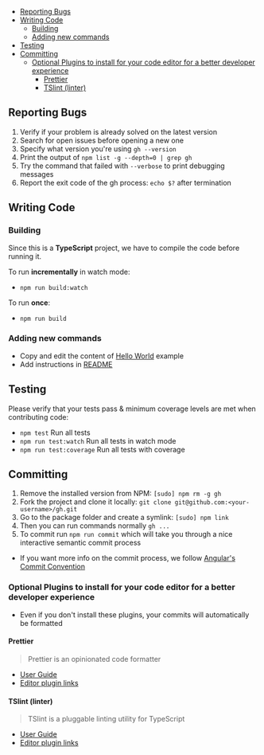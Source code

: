 -   [Reporting Bugs](#reporting-bugs)
-   [Writing Code](#writing-code)
    -   [Building](#building)
    -   [Adding new commands](#adding-new-commands)
-   [Testing](#testing)
-   [Committing](#committing)
    -   [Optional Plugins to install for your code editor for a better developer experience](#optional-plugins-to-install-for-your-code-editor-for-a-better-developer-experience)
        -   [Prettier](#prettier)
        -   [TSlint (linter)](#tslint-linter)

## Reporting Bugs

1.  Verify if your problem is already solved on the latest version
2.  Search for open issues before opening a new one
3.  Specify what version you're using `gh --version`
4.  Print the output of `npm list -g --depth=0 | grep gh`
5.  Try the command that failed with `--verbose` to print debugging messages
6.  Report the exit code of the gh process: `echo $?` after termination

## Writing Code

### Building

Since this is a **TypeScript** project, we have to compile the code before running it.

To run **incrementally** in watch mode:

-   `npm run build:watch`

To run **once**:

-   `npm run build`

### Adding new commands

-   Copy and edit the content of [Hello World](https://github.com/node-gh/gh/blob/master/src/cmds/hello.ts) example
-   Add instructions in [README](https://github.com/node-gh/gh/blob/master/README.md)

## Testing

Please verify that your tests pass & minimum coverage levels are met when contributing code:

-   `npm test` Run all tests
-   `npm run test:watch` Run all tests in watch mode
-   `npm run test:coverage` Run all tests with coverage

## Committing

1.  Remove the installed version from NPM: `[sudo] npm rm -g gh`
2.  Fork the project and clone it locally: `git clone git@github.com:<your-username>/gh.git`
3.  Go to the package folder and create a symlink: `[sudo] npm link`
4.  Then you can run commands normally `gh ...`
5.  To commit run `npm run commit` which will take you through a nice interactive semantic commit process

-   If you want more info on the commit process, we follow [Angular's Commit Convention](https://github.com/conventional-changelog/conventional-changelog/tree/master/packages/conventional-changelog-angular#readme)

### Optional Plugins to install for your code editor for a better developer experience

-   Even if you don't install these plugins, your commits will automatically be formatted

#### Prettier

> Prettier is an opinionated code formatter

-   [User Guide](https://prettier.io/)
-   [Editor plugin links](https://prettier.io/docs/en/editors.html)

#### TSlint (linter)

> TSlint is a pluggable linting utility for TypeScript

-   [User Guide](https://palantir.github.io/tslint/)
-   [Editor plugin links](https://palantir.github.io/tslint/usage/third-party-tools)
